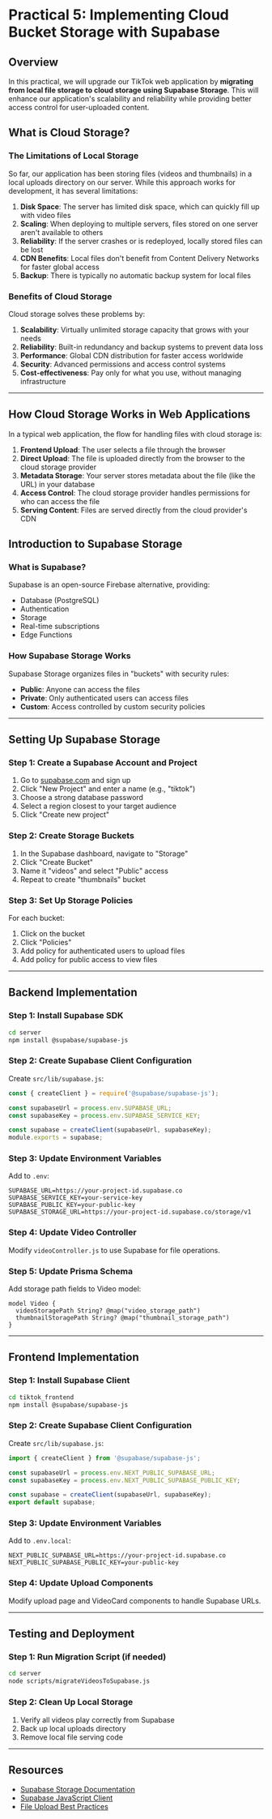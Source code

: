 
# Practical 5: Implementing Cloud Bucket Storage with Supabase

## Overview
In this practical, we will upgrade our TikTok web application by **migrating from local file storage to cloud storage using Supabase Storage**. This will enhance our application's scalability and reliability while providing better access control for user-uploaded content.

## What is Cloud Storage?

### The Limitations of Local Storage
So far, our application has been storing files (videos and thumbnails) in a local uploads directory on our server. While this approach works for development, it has several limitations:

1. **Disk Space**: The server has limited disk space, which can quickly fill up with video files  
2. **Scaling**: When deploying to multiple servers, files stored on one server aren't available to others  
3. **Reliability**: If the server crashes or is redeployed, locally stored files can be lost  
4. **CDN Benefits**: Local files don't benefit from Content Delivery Networks for faster global access  
5. **Backup**: There is typically no automatic backup system for local files  

### Benefits of Cloud Storage
Cloud storage solves these problems by:

1. **Scalability**: Virtually unlimited storage capacity that grows with your needs  
2. **Reliability**: Built-in redundancy and backup systems to prevent data loss  
3. **Performance**: Global CDN distribution for faster access worldwide  
4. **Security**: Advanced permissions and access control systems  
5. **Cost-effectiveness**: Pay only for what you use, without managing infrastructure

---

## How Cloud Storage Works in Web Applications
In a typical web application, the flow for handling files with cloud storage is:

1. **Frontend Upload**: The user selects a file through the browser  
2. **Direct Upload**: The file is uploaded directly from the browser to the cloud storage provider  
3. **Metadata Storage**: Your server stores metadata about the file (like the URL) in your database  
4. **Access Control**: The cloud storage provider handles permissions for who can access the file  
5. **Serving Content**: Files are served directly from the cloud provider's CDN  

## Introduction to Supabase Storage

### What is Supabase?
Supabase is an open-source Firebase alternative, providing:

- Database (PostgreSQL)
- Authentication
- Storage
- Real-time subscriptions
- Edge Functions

### How Supabase Storage Works
Supabase Storage organizes files in "buckets" with security rules:

- **Public**: Anyone can access the files  
- **Private**: Only authenticated users can access files  
- **Custom**: Access controlled by custom security policies  

---

## Setting Up Supabase Storage

### Step 1: Create a Supabase Account and Project
1. Go to [supabase.com](https://supabase.com) and sign up  
2. Click "New Project" and enter a name (e.g., "tiktok")  
3. Choose a strong database password  
4. Select a region closest to your target audience  
5. Click "Create new project"  

### Step 2: Create Storage Buckets
1. In the Supabase dashboard, navigate to "Storage"  
2. Click "Create Bucket"  
3. Name it "videos" and select "Public" access  
4. Repeat to create "thumbnails" bucket  

### Step 3: Set Up Storage Policies
For each bucket:

1. Click on the bucket  
2. Click "Policies"  
3. Add policy for authenticated users to upload files  
4. Add policy for public access to view files  

---

## Backend Implementation

### Step 1: Install Supabase SDK
```bash
cd server
npm install @supabase/supabase-js
```

### Step 2: Create Supabase Client Configuration
Create `src/lib/supabase.js`:
```javascript
const { createClient } = require('@supabase/supabase-js');

const supabaseUrl = process.env.SUPABASE_URL;
const supabaseKey = process.env.SUPABASE_SERVICE_KEY;

const supabase = createClient(supabaseUrl, supabaseKey);
module.exports = supabase;
```

### Step 3: Update Environment Variables
Add to `.env`:
```env
SUPABASE_URL=https://your-project-id.supabase.co
SUPABASE_SERVICE_KEY=your-service-key
SUPABASE_PUBLIC_KEY=your-public-key
SUPABASE_STORAGE_URL=https://your-project-id.supabase.co/storage/v1
```

### Step 4: Update Video Controller
Modify `videoController.js` to use Supabase for file operations.

### Step 5: Update Prisma Schema
Add storage path fields to Video model:
```prisma
model Video {
  videoStoragePath String? @map("video_storage_path")
  thumbnailStoragePath String? @map("thumbnail_storage_path")
}
```

---

## Frontend Implementation

### Step 1: Install Supabase Client
```bash
cd tiktok_frontend
npm install @supabase/supabase-js
```

### Step 2: Create Supabase Client Configuration
Create `src/lib/supabase.js`:
```javascript
import { createClient } from '@supabase/supabase-js';

const supabaseUrl = process.env.NEXT_PUBLIC_SUPABASE_URL;
const supabaseKey = process.env.NEXT_PUBLIC_SUPABASE_PUBLIC_KEY;

const supabase = createClient(supabaseUrl, supabaseKey);
export default supabase;
```

### Step 3: Update Environment Variables
Add to `.env.local`:
```env
NEXT_PUBLIC_SUPABASE_URL=https://your-project-id.supabase.co
NEXT_PUBLIC_SUPABASE_PUBLIC_KEY=your-public-key
```

### Step 4: Update Upload Components
Modify upload page and VideoCard components to handle Supabase URLs.

---

## Testing and Deployment

### Step 1: Run Migration Script (if needed)
```bash
cd server
node scripts/migrateVideosToSupabase.js
```

### Step 2: Clean Up Local Storage
1. Verify all videos play correctly from Supabase  
2. Back up local uploads directory  
3. Remove local file serving code  

---

## Resources
- [Supabase Storage Documentation](https://supabase.com/docs/guides/storage)
- [Supabase JavaScript Client](https://supabase.com/docs/reference/javascript)
- [File Upload Best Practices](https://developer.mozilla.org/en-US/docs/Web/API/File/Using_files_from_web_applications)
